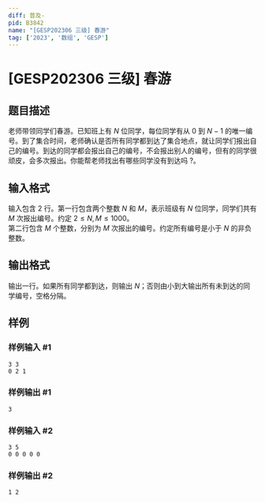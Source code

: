 ```yaml
---
diff: 普及-
pid: B3842
name: "[GESP202306 三级] 春游"
tag: ['2023', '数组', 'GESP']
---
```

# [GESP202306 三级] 春游
## 题目描述

老师带领同学们春游。已知班上有 $N$ 位同学，每位同学有从 $0$ 到 $N-1$ 的唯一编号。到了集合时间，老师确认是否所有同学都到达了集合地点，就让同学们报出自己的编号。到达的同学都会报出自己的编号，不会报出别人的编号，但有的同学很顽皮，会多次报出。你能帮老师找出有哪些同学没有到达吗 ?。
## 输入格式

输入包含 $2$ 行。第一行包含两个整数 $N$ 和 $M$，表示班级有 $N$ 位同学，同学们共有 $M$ 次报出编号。约定 $2 \le N,M \le 1000$。  
第二行包含 $M$ 个整数，分别为 $M$ 次报出的编号。约定所有编号是小于 $N$ 的非负整数。
## 输出格式

输出一行。如果所有同学都到达，则输出 $N$；否则由小到大输出所有未到达的同学编号，空格分隔。
## 样例

### 样例输入 #1
```
3 3
0 2 1
```
### 样例输出 #1
```
3
```
### 样例输入 #2
```
3 5
0 0 0 0 0
```
### 样例输出 #2
```
1 2
```
